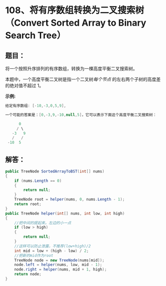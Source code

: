 # 108、将有序数组转换为二叉搜索树（Convert Sorted Array to Binary Search Tree）

## 题目：

将一个按照升序排列的有序数组，转换为一棵高度平衡二叉搜索树。

本题中，一个高度平衡二叉树是指一个二叉树*每个节点* 的左右两个子树的高度差的绝对值不超过 1。

**示例:**

```csharp
给定有序数组: [-10,-3,0,5,9],

一个可能的答案是：[0,-3,9,-10,null,5]，它可以表示下面这个高度平衡二叉搜索树：

      0
     / \
   -3   9
   /   /
 -10  5
```

## 解答：

```csharp
public TreeNode SortedArrayToBST(int[] nums)
{
    if (nums.Length == 0) 
    {
        return null;
    }
    TreeNode root = helper(nums, 0, nums.Length - 1);
    return root;
}
public TreeNode helper(int[] nums, int low, int high)
{
    //把中间的提起来。左边的小一点
    if (low > high) 
    {
        return null;
    }
    //这样可以防止泄露，不推荐(low+high)/2
    int mid = low + (high - low) / 2;
    //把新的mid作为root
    TreeNode node = new TreeNode(nums[mid]);
    node.left = helper(nums, low, mid - 1);
    node.right = helper(nums, mid + 1, high);
    return node;
}
```

